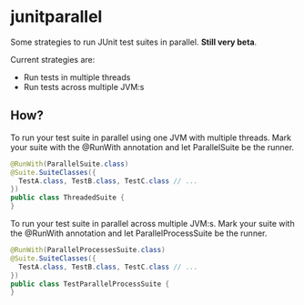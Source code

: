 # junitparallel
Some strategies to run JUnit test suites in parallel. **Still very beta**. 

Current strategies are:
* Run tests in multiple threads
* Run tests across multiple JVM:s

## How?

To run your test suite in parallel using one JVM with multiple threads. Mark your 
suite with the @RunWith annotation and let ParallelSuite be the runner.
```Java
@RunWith(ParallelSuite.class)
@Suite.SuiteClasses({
  TestA.class, TestB.class, TestC.class // ... 
})
public class ThreadedSuite {
}
```

To run your test suite in parallel across multiple JVM:s. Mark your suite with 
the @RunWith annotation and let ParallelProcessSuite be the runner.
```Java
@RunWith(ParallelProcessesSuite.class)
@Suite.SuiteClasses({
  TestA.class, TestB.class, TestC.class // ...
})
public class TestParallelProcessSuite {
}
```
